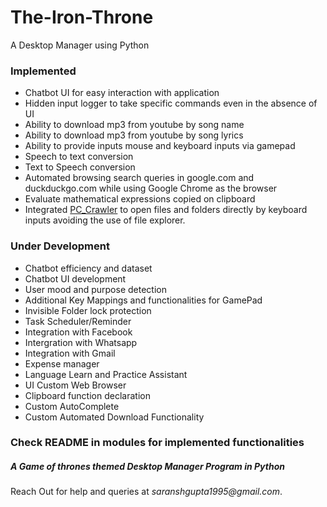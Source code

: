 # The-Iron-Throne
A Desktop Manager using Python

### Implemented

* Chatbot UI for easy interaction with application
* Hidden input logger to take specific commands even in the absence of UI
* Ability to download mp3 from youtube by song name 
* Ability to download mp3 from youtube by song lyrics
* Ability to provide inputs mouse and keyboard inputs via gamepad
* Speech to text conversion
* Text to Speech conversion
* Automated browsing search queries in google.com and duckduckgo.com while using Google Chrome as the browser
* Evaluate mathematical expressions copied on clipboard
* Integrated [PC_Crawler](https://github.com/saranshgupta1995/PC_Crawler) to open files and folders directly by keyboard inputs avoiding the use of file explorer.

### Under Development

* Chatbot efficiency and dataset
* Chatbot UI development
* User mood and purpose detection
* Additional Key Mappings and functionalities for GamePad
* Invisible Folder lock protection
* Task Scheduler/Reminder
* Integration with Facebook
* Intergration with Whatsapp
* Integration with Gmail
* Expense manager
* Language Learn and Practice Assistant
* UI Custom Web Browser
* Clipboard function declaration
* Custom AutoComplete
* Custom Automated Download Functionality

### Check README in modules for implemented functionalities
##### A Game of thrones themed Desktop Manager Program in Python

Reach Out for help and queries at _saranshgupta1995@gmail.com_.
